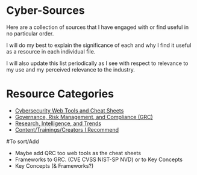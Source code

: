# Cyber-Sources
Here are a collection of sources that I have engaged with or find useful in no particular order.

I will do my best to explain the significance of each and why I find it useful as a resource in each individual file.

I will also update this list periodically as I see with respect to relevance to my use and my perceived relevance to the industry.


# Resource Categories
- [Cybersecurity Web Tools and Cheat Sheets](Tools.md)
- [Governance, Risk Management, and Compliance (GRC)](GRC.md)
- [Research, Intelligence, and Trends](Security_Intelligence.md)
- [Content/Trainings/Creators I Recommend](Cyber_Media.md)

#To sort/Add
- Maybe add QRC too web tools as the cheat sheets
- Frameworks to GRC. (CVE CVSS NIST-SP NVD) or to Key Concepts
- Key Concepts (& Frameworks?)
